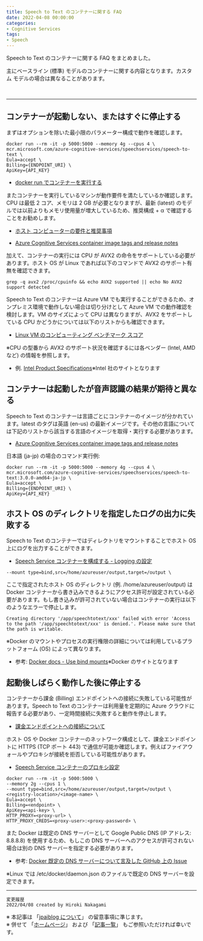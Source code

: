 ```yaml
---
title: Speech to Text のコンテナーに関する FAQ
date: 2022-04-08 00:00:00
categories:
- Cognitive Services
tags:
- Speech
---
```

Speech to Text のコンテナーに関する FAQ をまとめました。

主にベースライン (標準) モデルのコンテナーに関する内容となります。カスタム モデルの場合は異なることがあります。
<!-- more -->
<br>

***
## コンテナーが起動しない、またはすぐに停止する
まずはオプションを除いた最小限のパラメーター構成で動作を確認します。

```
docker run --rm -it -p 5000:5000 --memory 4g --cpus 4 \
mcr.microsoft.com/azure-cognitive-services/speechservices/speech-to-text \
Eula=accept \
Billing={ENDPOINT_URI} \
ApiKey={API_KEY}
```

- [docker run でコンテナーを実行する](https://docs.microsoft.com/ja-jp/azure/cognitive-services/speech-service/speech-container-howto?tabs=stt%2Ccsharp%2Csimple-format#run-the-container-with-docker-run)

またコンテナーを実行しているマシンが動作要件を満たしているか確認します。CPU は最低 2 コア、メモリは 2 GB が必要となりますが、最新 (latest) のモデルでは以前よりもメモリ使用量が増大しているため、推奨構成 + α で確認することをお勧めします。

- [ホスト コンピューターの要件と推奨事項](https://docs.microsoft.com/ja-jp/azure/cognitive-services/speech-service/speech-container-howto?tabs=stt%2Ccsharp%2Csimple-format#host-computer-requirements-and-recommendations)

- [Azure Cognitive Services container image tags and release notes](https://docs.microsoft.com/en-us/azure/cognitive-services/containers/container-image-tags?tabs=current#speech-to-text)

加えて、コンテナーの実行には CPU が AVX2 の命令をサポートしている必要があります。ホスト OS が Linux であれば以下のコマンドで AVX2 のサポート有無を確認できます。

```
grep -q avx2 /proc/cpuinfo && echo AVX2 supported || echo No AVX2 support detected
```

Speech to Text のコンテナーは Azure VM でも実行することができるため、オンプレミス環境で動作しない場合は切り分けとして Azure VM での動作確認を検討します。VM のサイズによって CPU は異なりますが、AVX2 をサポートしている CPU かどうかについては以下のリストからも確認できます。

- [Linux VM のコンピューティング ベンチマーク スコア](https://docs.microsoft.com/ja-jp/azure/virtual-machines/linux/compute-benchmark-scores )

※CPU の型番から AVX2 のサポート状況を確認するには各ベンダー (Intel, AMD など) の情報を参照します。

- 例. [Intel Product Specifications](https://ark.intel.com/content/www/us/en/ark.html#@Processors )※Intel 社のサイトとなります

## コンテナーは起動したが音声認識の結果が期待と異なる
Speech to Text のコンテナーは言語ごとにコンテナーのイメージが分かれています。latest のタグは英語 (en-us) の最新イメージです。その他の言語については下記のリストから該当する言語のイメージを取得・実行する必要があります。

- [Azure Cognitive Services container image tags and release notes](https://docs.microsoft.com/en-us/azure/cognitive-services/containers/container-image-tags?tabs=current#speech-to-text)

日本語 (ja-jp) の場合のコマンド実行例:
```
docker run --rm -it -p 5000:5000 --memory 4g --cpus 4 \
mcr.microsoft.com/azure-cognitive-services/speechservices/speech-to-text:3.0.0-amd64-ja-jp \
Eula=accept \
Billing={ENDPOINT_URI} \
ApiKey={API_KEY}
```

## ホスト OS のディレクトリを指定したログの出力に失敗する
Speech to Text のコンテナーではディレクトリをマウントすることでホスト OS 上にログを出力することができます。

- [Speech Service コンテナーを構成する - Logging の設定](https://docs.microsoft.com/ja-jp/azure/cognitive-services/speech-service/speech-container-configuration?tabs=stt#logging-settings)
```
--mount type=bind,src=/home/azureuser/output,target=/output \
```

ここで指定されたホスト OS のディレクトリ (例. /home/azureuser/output) は Docker コンテナーから書き込みできるようにアクセス許可が設定されている必要があります。もし書き込みが許可されていない場合はコンテナーの実行は以下のようなエラーで停止します。

```
Creating directory '/app/speechtotext/xxx' failed with error 'Access to the path '/app/speechtotext/xxx' is denied.'. Please make sure that the path is writable.
```

※Docker のマウントやプロセスの実行権限の詳細については利用しているプラットフォーム (OS) によって異なります。

- 参考: [Docker docs - Use bind mounts](https://docs.docker.com/storage/bind-mounts/)※Docker のサイトとなります

## 起動後しばらく動作した後に停止する

コンテナーから課金 (Billing) エンドポイントへの接続に失敗している可能性があります。Speech to Text のコンテナーは利用量を定期的に Azure クラウドに報告する必要があり、一定時間接続に失敗すると動作を停止します。

- [課金エンドポイントへの接続について](https://docs.microsoft.com/ja-jp/azure/cognitive-services/speech-service/speech-container-howto?tabs=stt%2Ccsharp%2Csimple-format#billing)

ホスト OS や Docker コンテナーのネットワーク構成として、課金エンドポイントに HTTPS (TCP ポート
 443) で通信が可能か確認します。例えばファイアウォールやプロキシが接続を拒否している可能性があります。
 
 - [Speech Service コンテナーのプロキシ設定](https://docs.microsoft.com/ja-jp/azure/cognitive-services/speech-service/speech-container-configuration?tabs=stt#http-proxy-credentials-settings)
 ```
 docker run --rm -it -p 5000:5000 \
--memory 2g --cpus 1 \
--mount type=bind,src=/home/azureuser/output,target=/output \
<registry-location>/<image-name> \
Eula=accept \
Billing=<endpoint> \
ApiKey=<api-key> \
HTTP_PROXY=<proxy-url> \
HTTP_PROXY_CREDS=<proxy-user>:<proxy-password> \
 ```

 また Docker は既定の DNS サーバーとして Google Public DNS (IP アドレス: 8.8.8.8) を使用するため、もしこの DNS サーバーへのアクセスが許可されない場合は別の DNS サーバーを指定する必要があります。

- 参考: [Docker 既定の DNS サーバーについて言及した GitHub 上の Issue](https://github.com/moby/moby/issues/23910)

※Linux では /etc/docker/daemon.json のファイルで既定の DNS サーバーを設定できます。

***
`変更履歴`  
`2022/04/08 created by Hiroki Nakagami`  

※ 本記事は 「[jpaiblog について](https://jpaiblog.github.io/blog/2020/01/01/about-jpaiblog/)」 の留意事項に準じます。  
※ 併せて 「[ホームページ](https://jpaiblog.github.io/blog/)」 および 「[記事一覧](https://jpaiblog.github.io/blog/archives/)」 もご参照いただければ幸いです。  